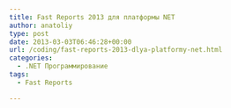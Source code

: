 ```yaml
---
title: Fast Reports 2013 для платформы NET
author: anatoliy
type: post
date: 2013-03-03T06:46:28+00:00
url: /coding/fast-reports-2013-dlya-platformy-net.html
categories:
  - .NET Программирование
tags:
  - Fast Reports

---
```

